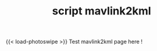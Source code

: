 ﻿---
linktitle: script mavlink2kml
title: script mavlink2kml
summary: script mavlink2kml for Simulink
weight: 10

tags:
    - rapid prototyping
    - model based design (MBD)
    - matlab
    - simulink
    - UAV
    - UxV
    - mavlink2kml
    - script


#aliases = ["project/inverted_pendulum_flywheels/"]

draft: true  # Is this a draft? true/false
toc: true  # Show table of contents? true/false
type: docs  # Do not modify.

#date = 2018-09-09T00:00:00
#lastmod = 2018-09-09T00:00:00

# math: true

# date = 2018-09-09T00:00:00
# lastmod = 2018-09-09T00:00:00

# GitRepo = "hugo"

sitemap:
    priority: 1

# Add menu entry to sidebar.
# parent = "inverted_pendulum_flywheels"
menu:
    uxv:
        parent: scripts
        name: mavlink2kml
        identifier: mavlink2kml
        weight: 110 

---

<!-- Enable Photo Swipe + gallery features -->
{{< load-photoswipe >}}
Test mavlink2kml page here !
